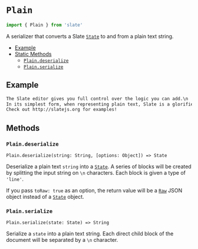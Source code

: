 
# `Plain`

```js
import { Plain } from 'slate'
```

A serializer that converts a Slate [`State`](../models/state.md) to and from a plain text string.

- [Example](#example)
- [Static Methods](#methods)
  - [`Plain.deserialize`](#plaindeserialize)
  - [`Plain.serialize`](#plainserialize)


## Example

```txt
The Slate editor gives you full control over the logic you can add.\n
In its simplest form, when representing plain text, Slate is a glorified <textarea>. But you can augment it to be much more than that.\n
Check out http://slatejs.org for examples!
```


## Methods

### `Plain.deserialize`
`Plain.deserialize(string: String, [options: Object]) => State`

Deserialize a plain text `string` into a [`State`](../models/state.md). A series of blocks will be created by splitting the input string on `\n` characters. Each block is given a type of `'line'`.

If you pass `toRaw: true` as an option, the return value will be a [`Raw`](./raw.md) JSON object instead of a [`State`](../models/state.md) object.

### `Plain.serialize`
`Plain.serialize(state: State) => String`

Serialize a `state` into a plain text string. Each direct child block of the document will be separated by a `\n` character.
